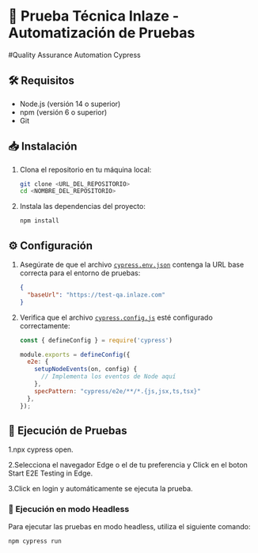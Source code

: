# 🚀 Prueba Técnica Inlaze - Automatización de Pruebas

#Quality Assurance Automation Cypress

## 🛠️ Requisitos

- Node.js (versión 14 o superior)
- npm (versión 6 o superior)
- Git

## 📥 Instalación

1. Clona el repositorio en tu máquina local:
    ```sh
    git clone <URL_DEL_REPOSITORIO>
    cd <NOMBRE_DEL_REPOSITORIO>
    ```

2. Instala las dependencias del proyecto:
    ```sh
    npm install
    ```

## ⚙️ Configuración

1. Asegúrate de que el archivo [`cypress.env.json`](cypress.env.json ) contenga la URL base correcta para el entorno de pruebas:
    ```json
    {
      "baseUrl": "https://test-qa.inlaze.com"
    }
    ```

2. Verifica que el archivo [`cypress.config.js`](cypress.config.js ) esté configurado correctamente:
    ```js
    const { defineConfig } = require('cypress')

    module.exports = defineConfig({
      e2e: {
        setupNodeEvents(on, config) {
          // Implementa los eventos de Node aquí
        },
        specPattern: "cypress/e2e/**/*.{js,jsx,ts,tsx}"
      },
    });
    ```

## 🧪 Ejecución de Pruebas
1.npx cypress open.

2.Selecciona el navegador Edge o el de tu preferencia y Click en el boton Start E2E Testing in Edge.

3.Click en login y automáticamente se ejecuta la prueba.

### 🏃 Ejecución en modo Headless

Para ejecutar las pruebas en modo headless, utiliza el siguiente comando:
```sh
npm cypress run 
